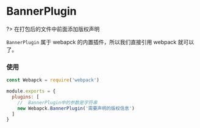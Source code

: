 # BannerPlugin

?> 在打包后的文件中前面添加版权声明

`BannerPlugin` 属于 webapck 的内置插件，所以我们直接引用 webpack 就可以了。

### 使用

```javascript
const Webapck = require('webpack')

module.exports = {
  plugins: [
    //  BannerPlugin中的参数是字符串
    new Webapck.BannerPlugin('需要声明的版权信息')
  ]
}
```